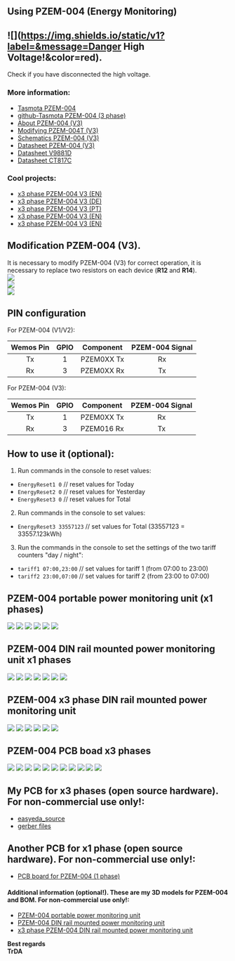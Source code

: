## Using PZEM-004 (Energy Monitoring)

## ![](https://img.shields.io/static/v1?label=&message=Danger High Voltage!&color=red).
Check if you have disconnected the high voltage.

### More information:
 - [Tasmota PZEM-004](https://tasmota.github.io/docs/PZEM-0XX/)
 - [github-Tasmota PZEM-004 (3 phase)](https://github.com/arendst/Tasmota/issues/2315)
 - [About PZEM-004 (V3)](https://innovatorsguru.com/pzem-004t-v3/)
 - [Modifying PZEM-004T (V3)](https://youtu.be/qRsjsenvlJA)
 - [Schematics PZEM-004 (V3)](https://github.com/TheHWcave/Peacefair-PZEM-004T-/blob/main/PZEM004T-orig.pdf)
 - [Datasheet PZEM-004 (V3)](https://innovatorsguru.com/wp-content/uploads/2019/06/PZEM-004T-V3.0-Datasheet-User-Manual.pdf)
 - [Datasheet V9881D](http://www.vangotech.com/int/uploadpic/152782258251.pdf)
 - [Datasheet CT817C](https://datasheet.lcsc.com/lcsc/1810010617_CT-Micro-International-CT817C-S-T3-H_C191931.pdf)
 
### Cool projects:
 - [x3 phase PZEM-004 V3 (EN)](https://zorruno.com/w/EnergyMonitoringPZEM004T)
 - [x3 phase PZEM-004 V3 (DE)](https://forum.iobroker.net/topic/28453/tutorial-pzem-004t-3-phasen-%C3%BCberwachung)
 - [x3 phase PZEM-004 V3 (PT)](https://forum.cpha.pt/t/como-construir-um-contador-de-energia-de-3-canais/7578)  
 - [x3 phase PZEM-004 V3 (EN)](https://github.com/apreb/eNode)
 - [x3 phase PZEM-004 V3 (EN)](https://www.hackster.io/swisscore/home-power-monitoring-a78c0c)

## Modification PZEM-004 (V3).  
It is necessary to modify PZEM-004 (V3) for correct operation, it is necessary to replace two resistors on each device (**R12** and **R14**).  
![](https://raw.githubusercontent.com/TrDA-hab/Projects/master/PZEM%2BESP-01S/PZEM-mod0.jpg)  
![](https://raw.githubusercontent.com/TrDA-hab/Projects/master/PZEM%2BESP-01S/PZEM-mod1.jpg)  
![](https://raw.githubusercontent.com/TrDA-hab/Projects/master/PZEM%2BESP-01S/PZEM-mod2.jpg)  

## PIN configuration

For PZEM-004 (V1/V2):

 Wemos Pin|GPIO|Component|PZEM-004 Signal
:-:|:-:|:-:|:-:
Tx|1|PZEM0XX Tx|Rx
Rx|3|PZEM0XX Rx|Tx

For PZEM-004 (V3):

 Wemos Pin|GPIO|Component|PZEM-004 Signal
:-:|:-:|:-:|:-:
Tx|1|PZEM0XX Tx|Rx
Rx|3|PZEM016 Rx|Tx

 ## How to use it (optional):
1. Run commands in the console to reset values:
 - `EnergyReset1 0`   // reset values for Today  
 - `EnergyReset2 0`   // reset values for Yesterday  
 - `EnergyReset3 0`   // reset values for Total  
2. Run commands in the console to set values:
 - `EnergyReset3 33557123`   // set values for Total (33557123 = 33557.123kWh)
3. Run the commands in the console to set the settings of the two tariff counters "day / night":
 - `tariff1 07:00,23:00`   // set values for tariff 1 (from 07:00 to 23:00)
 - `tariff2 23:00,07:00`   // set values for tariff 2 (from 23:00 to 07:00)

 ## PZEM-004 portable power monitoring unit (x1 phases)
![](https://raw.githubusercontent.com/TrDA-hab/Projects/master/PZEM%2BESP-01S/PZEM-831.jpg)
![](https://raw.githubusercontent.com/TrDA-hab/Projects/master/PZEM%2BESP-01S/graph-0.jpg)
![](https://raw.githubusercontent.com/TrDA-hab/Projects/master/PZEM%2BESP-01S/PZEM-BOX%20v24.jpg)
![](https://raw.githubusercontent.com/TrDA-hab/Projects/master/PZEM%2BESP-01S/PZEM-BOX%20v24-1.jpg)
![](https://raw.githubusercontent.com/TrDA-hab/Projects/master/PZEM%2BESP-01S/20200829_215858.jpg)
![](https://raw.githubusercontent.com/TrDA-hab/Projects/master/PZEM%2BESP-01S/20200829_220257.jpg)

 ## PZEM-004 DIN rail mounted power monitoring unit x1 phases
![](https://raw.githubusercontent.com/TrDA-hab/Projects/master/PZEM%2BESP-01S/PZEM-841.jpg)
![](https://raw.githubusercontent.com/TrDA-hab/Projects/master/PZEM%2BESP-01S/graph-1.jpg)
![](https://raw.githubusercontent.com/TrDA-hab/Projects/master/PZEM%2BESP-01S/PZEM004-V4%20v14-2.jpg)
![](https://raw.githubusercontent.com/TrDA-hab/Projects/master/PZEM%2BESP-01S/PZEM004-V4%20v14-1.jpg)
![](https://raw.githubusercontent.com/TrDA-hab/Projects/master/PZEM%2BESP-01S/20200722_221525.jpg)
![](https://raw.githubusercontent.com/TrDA-hab/Projects/master/PZEM%2BESP-01S/20200828_140301.jpg)
![](https://raw.githubusercontent.com/TrDA-hab/Projects/master/PZEM%2BESP-01S/20200828_145518.jpg)

 ## PZEM-004 x3 phase DIN rail mounted power monitoring unit
![](https://raw.githubusercontent.com/TrDA-hab/Projects/master/PZEM%2BESP-01S/PZEM-x3-1.jpg)
![](https://raw.githubusercontent.com/TrDA-hab/Projects/master/PZEM%2BESP-01S/x3_PZEM_v1-2.jpg)
![](https://raw.githubusercontent.com/TrDA-hab/Projects/master/PZEM%2BESP-01S/x3_PZEM_v1-1.jpg)
![](https://raw.githubusercontent.com/TrDA-hab/Projects/master/PZEM%2BESP-01S/20200904_190301.jpg)
![](https://raw.githubusercontent.com/TrDA-hab/Projects/master/PZEM%2BESP-01S/20200904_190441.jpg)
![](https://raw.githubusercontent.com/TrDA-hab/Projects/master/PZEM%2BESP-01S/20200828_181256.jpg)

 ## PZEM-004 PCB boad x3 phases
![](https://raw.githubusercontent.com/TrDA-hab/Projects/master/PZEM%2BESP-01S/Schematic_ESP-01s%20board%20to%20PZEM-004_2021-03-25.png)
![](https://raw.githubusercontent.com/TrDA-hab/Projects/master/PZEM%2BESP-01S/20200716_170628.jpg)
![](https://raw.githubusercontent.com/TrDA-hab/Projects/master/PZEM%2BESP-01S/PZEM004-1.jpg)
![](https://raw.githubusercontent.com/TrDA-hab/Projects/master/PZEM%2BESP-01S/PZEM004-2.jpg)
![](https://raw.githubusercontent.com/TrDA-hab/Projects/master/PZEM%2BESP-01S/PZEM004-3.jpg)
![](https://raw.githubusercontent.com/TrDA-hab/Projects/master/PZEM%2BESP-01S/PZEM004-V3%20v11.jpg)
![](https://raw.githubusercontent.com/TrDA-hab/Projects/master/PZEM%2BESP-01S/PZEM004-V3%20v28-1.jpg)
![](https://raw.githubusercontent.com/TrDA-hab/Projects/master/PZEM%2BESP-01S/20200814_165053.jpg)
![](https://raw.githubusercontent.com/TrDA-hab/Projects/master/PZEM%2BESP-01S/20200814_155649.jpg)
![](https://raw.githubusercontent.com/TrDA-hab/Projects/master/PZEM%2BESP-01S/20200828_141101.jpg)
![](https://raw.githubusercontent.com/TrDA-hab/Projects/master/PZEM%2BESP-01S/20200823_180740.jpg)  


## My PCB for x3 phases (open source hardware). For non-commercial use only!:  
 - [easyeda_source](https://github.com/TrDA-hab/Projects/tree/master/PZEM%2BESP-01S/easyeda_source)
 - [gerber files](https://github.com/TrDA-hab/Projects/tree/master/PZEM%2BESP-01S/gerber)

## Another PCB for x1 phase (open source hardware). For non-commercial use only!:
 - [PCB board for PZEM-004 (1 phase)](https://easyeda.com/r.blaszczak/pzem-004t-supla)

#### Additional information (optional!). These are my 3D models for PZEM-004 and BOM. For non-commercial use only!:
 - [PZEM-004 portable power monitoring unit](https://www.thingiverse.com/thing:4583058)
 - [PZEM-004 DIN rail mounted power monitoring unit](https://www.thingiverse.com/thing:4583701)
 - [x3 phase PZEM-004 DIN rail mounted power monitoring unit](https://www.thingiverse.com/thing:4587966)

**Best regards  
TrDA**
